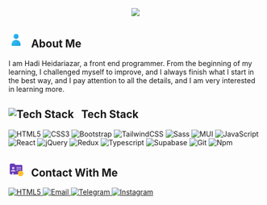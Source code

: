 <p align="center">
  <img src="https://readme-typing-svg.herokuapp.com?font=Fira+Code&lines=Hi+There+Welcome+To+My+Profile!;I%27m+Hadi+Heidariazar🖐;I%27m+a+Frontend+Developer💻&center=true">
</p>

<h2> <img alt='About Me' width='30px' src= "https://github.com/MhsnBakhshi/MhsnBakhshi/blob/main/icons8-customer-48.png?raw=true" /> &nbsp; About Me </h2>
I am Hadi Heidariazar, a front end programmer. From the beginning of my learning, I challenged myself to improve, and I always finish what I start in the best way, and I pay attention to all the details, and I am very interested in learning more.

<h2> <img alt='Tech Stack' src="https://user-images.githubusercontent.com/74038190/212284087-bbe7e430-757e-4901-90bf-4cd2ce3e1852.gif" width="40"> &nbsp; Tech Stack </h2>

<p>

<img alt="HTML5" src="https://img.shields.io/badge/html5-%23E34F26.svg?style=for-the-badge&logo=html5&logoColor=white" />
<img alt="CSS3" src="https://img.shields.io/badge/css3-%231572B6.svg?style=for-the-badge&logo=css&logoColor=white" />
<img alt="Bootstrap" src="https://img.shields.io/badge/bootstrap-5a23c8.svg?style=for-the-badge&logo=bootstrap&logoColor=fff" />
<img alt="TailwindCSS" src="https://img.shields.io/badge/tailwindcss-%2338B2AC.svg?style=for-the-badge&logo=tailwind-css&logoColor=white" />
<img alt="Sass" src="https://img.shields.io/badge/sass-E10098.svg?style=for-the-badge&logo=sass&logoColor=white" />
<img alt="MUI" src="https://img.shields.io/badge/mui-%231572B6.svg?style=for-the-badge&logo=mui&logoColor=fff" />
<img alt="JavaScript" src="https://img.shields.io/badge/javascript-%23323330.svg?style=for-the-badge&logo=javascript&logoColor=%23F7DF1E" />
<img alt="React" src="https://img.shields.io/badge/react-%2320232a.svg?style=for-the-badge&logo=react&logoColor=%2361DAFB" />
<img alt="jQuery" src="https://img.shields.io/badge/jquery-0769ad.svg?style=for-the-badge&logo=jquery&logoColor=white" />
<img alt="Redux" src="https://img.shields.io/badge/redux-7e10e7.svg?style=for-the-badge&logo=redux&logoColor=fff" />
<img alt="Typescript" src="https://img.shields.io/badge/typescript-%231572B6.svg?style=for-the-badge&logo=typescript&logoColor=white" />
<img alt="Supabase" src="https://img.shields.io/badge/supabase-%2320232a.svg?style=for-the-badge&logo=supabase&logoColor=oklch(0.527%200.154%20150.069))" />
<img alt="Git" src="https://img.shields.io/badge/git-%23F05033.svg?style=for-the-badge&logo=git&logoColor=white" />
<img alt="Npm" src="https://img.shields.io/badge/npm-e71721.svg?style=for-the-badge&logo=npm&logoColor=white" />
</p>

<h2> <img width='30px' src= "https://github.com/MhsnBakhshi/MhsnBakhshi/blob/main/icons8-contact-48%20(1).png?raw=true" /> &nbsp; Contact With Me </h2>

<p>
  <a href="https://github.com/hadiheidariazar/">
    <img alt="HTML5" src="https://img.shields.io/badge/github-000.svg?style=for-the-badge&logo=github&logoColor=white" />
  </a>
  <a href="https://mailto:hadiha010101@gmail.com">
    <img alt="Email" src="https://img.shields.io/badge/gmail-188038.svg?style=for-the-badge&logo=gmail&logoColor=white" />
  </a>
  <a href="https://t.me/hadifrontdev">
    <img alt="Telegram" src="https://img.shields.io/badge/telegram-%231572B6.svg?style=for-the-badge&logo=telegram&logoColor=white" />
  </a>
  <a href="https://instagram.com/hadifrontdev">
    <img alt="Instagram" src="https://img.shields.io/badge/Instagram-%23E4405F.svg?style=for-the-badge&logo=Instagram&logoColor=white" />
</a>
</p>
